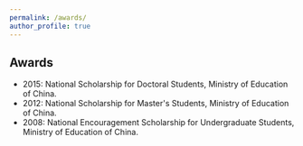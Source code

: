```yaml
---
permalink: /awards/
author_profile: true
---
```


## Awards
- 2015: National Scholarship for Doctoral Students, Ministry of Education of China.
- 2012: National Scholarship for Master's Students, Ministry of Education of China.
- 2008: National Encouragement Scholarship for Undergraduate Students, Ministry of Education of China.
